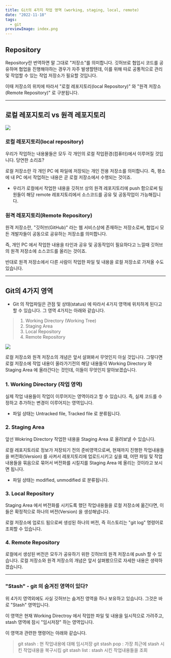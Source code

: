 ```yaml
---
title: Git의 4가지 작업 영역 (working, staging, local, remote)
date: "2022-11-18"
tags:
  - git
previewImage: index.png
---
```


## Repository

Repository란 번역하면 말 그대로 "저장소"를 의미합니다. 깃허브로 협업시 코드를 공유하며 협업을 진행해야하는 경우가 자주 발생할텐데, 이를 위해 따로 공통적으로 관리 및 작업할 수 있는 작업 저장소가 필요할 것입니다.

이때 저장소의 위치에 따라서 "로컬 레포지토리(local Repository)" 와 "원격 저장소(Remote Repository)" 로 구분됩니다.

---

## 로컬 레포지토리 vs 원격 레포지토리

![](https://velog.velcdn.com/images/msung99/post/a98f5ff2-cbd9-4eed-824b-bf010211c659/image.png)

### 로컬 레포지토리(local repository)

우리가 작업하는 내용물들은 모두 각 개인의 로컬 작업환경(컴퓨터)에서 이루어질 것입니다. 당연한 소리죠?

로컬 저장소란 각 개인 PC 에 파일에 저장되는 개인 전용 저장소를 의미합니다.
즉, 평소에 내 PC 에서 작업하는 내용은 곧 로컬 저장소에서 수행되는 것이죠.

- 우리가 로컬에서 작업한 내용을 깃허브 상의 원격 레포지토리에 push 함으로써 팀원들이 해당 remote 레포지토리에서 소스코드를 공유 및 공동작업이 가능해집니다.

### 원격 레포지토리(Remote Repository)

원격 저장소란, "깃허브(GitHub)" 라는 웹 서비스상에 존재하는 저장소로써, 협업시 모든 개발자들이 공동으로 공유하는 저장소를 의미합니다.

즉, 개인 PC 에서 작업한 내용을 타인과 공유 및 공동작업이 필요하다고 느낄때 깃허브의 원격 저장소에 소스코드를 올리는 것이죠.

반대로 원격 저장소에서 다른 사람이 작업한 파일 및 내용을 로컬 저장소로 가져올 수도 있습니다.

---

## Git의 4가지 영역

- Git 의 작업파일은 관점 및 상태(status) 에 따라서 4가지 영역에 위치하게 된다고 할 수 있습니다. 그 영역 4가지는 아래와 같습니다.

> 1. Working Directory (Working Tree)
> 2. Staging Area
> 3. Local Repository
> 4. Remote Repository

![](https://velog.velcdn.com/images/msung99/post/e61e0689-9f2a-4e0c-9ffb-6f00cc8643e2/image.png)

로컬 저장소와 원격 저장소의 개념은 앞서 살펴봐서 무엇인지 아실 것입니다. 그렇다면 로컬 저장소에 작업 내용이 올라가기전의 해당 내용들이 Working Directory 와 Staging Area 에 올라간다는 것인데, 이들이 무엇인지 알아보겠습니다.

### 1. Working Directory (작업 영역)

실제 작업 내용들이 작업이 이루어지는 영역이라고 할 수 있습니다.
즉, 실제 코드를 수정하고 추가하는 변경이 이루어지는 영역입니다.

- 파일 상태는 Untracked file, Tracked file 로 분류됩니다.

### 2. Staging Area

앞선 Wokring Directory 작업한 내용을 Staging Area 로 올려보낼 수 있습니다.

로컬 레포지토리로 정보가 저장되기 전의 준비영역으로써, 현재까지 진행한 작업내용들을 버전화(Version) 를 사켜서 레포지토리에 업로드시키고 싶을 떄, 어떤 파일 및 작업내용들을 묶음으로 묶어서 버전화를 시킬지를 Staging Area 에 올리는 것이라고 보시면 됩니다.

- 파일 상태는 modified, unmodified 로 분류됩니다.

### 3. Local Repository

Staging Area 에서 버전화를 시키도록 했던 작업내용들을 로컬 저장소에 옮긴다면, 이들은 확정적으로 하나의 버전(Version) 을 생성해냅니다.

로컬 저장소에 업로드 됨으로써 생성된 하나의 버전, 즉 히스토리는 "git log" 명령어로 조회할 수 있습니다.

### 4. Remote Repository

로컬에서 생성된 버전은 모두가 공유하기 위한 깃허브의 원격 저장소에 push 할 수 있습니다. 로컬 저장소와 원격 저장소의 개념은 앞서 살펴봤으므로 자세한 내용은 생략하겠습니다.

---

### "Stash" - git 의 숨겨진 영역이 있다?

위 4가지 영역외에도 사실 깃허브는 숨겨진 영역을 하나 보유하고 있습니다. 그것은 바로 "Stash" 영역입니다.

이 영역은 현재 Working Directroy 에서 작업한 파일 및 내용을 일시적으로 가려주고, stash 영역에 잠시 "임시저장" 하는 영역입니다.

이 영역과 관련한 명령어는 아래와 같습니다.

> git stash : 현 작업내용에 대해 임시저장
> git stash pop : 가장 최근에 stash 시킨 작업내용을 복구시킴
> git stash list : stash 시킨 작업내용들을 조회

